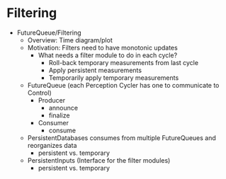 # Filtering

- FutureQueue/Filtering
    - Overview: Time diagram/plot
    - Motivation: Filters need to have monotonic updates
        - What needs a filter module to do in each cycle?
            - Roll-back temporary measurements from last cycle
            - Apply persistent measurements
            - Temporarily apply temporary measurements
    - FutureQueue (each Perception Cycler has one to communicate to Control)
        - Producer
            - announce
            - finalize
        - Consumer
            - consume
    - PersistentDatabases consumes from multiple FutureQueues and reorganizes data
        - persistent vs. temporary
    - PersistentInputs (Interface for the filter modules)
        - persistent vs. temporary
